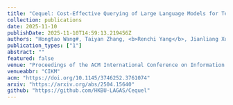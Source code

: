 ```yaml
---
title: "Cequel: Cost-Effective Querying of Large Language Models for Text Clustering"
collection: publications
date: 2025-11-10
publishDate: 2025-11-10T14:59:13.219456Z
authors: "Hongtao Wang#, Taiyan Zhang, <b>Renchi Yang</b>, Jianliang Xu"
publication_types: ["1"]
abstract: ""
featured: false
venue: "Proceedings of the ACM International Conference on Information and Knowledge Management"
venueabbr: "CIKM"
acm: "https://doi.org/10.1145/3746252.3761074"
arxiv: "https://arxiv.org/abs/2504.15640"
github: "https://github.com/HKBU-LAGAS/Cequel"
---
```

